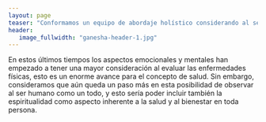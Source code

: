 ```yaml
---
layout: page
teaser: "Conformamos un equipo de abordaje holístico considerando al ser humano a nivel físico, emocional mental y espiritual."
header:
   image_fullwidth: "ganesha-header-1.jpg"
---
```


En estos últimos tiempos los aspectos emocionales y mentales han empezado a tener una mayor consideración al evaluar las enfermedades físicas, esto es un enorme avance para el concepto de salud.
Sin embargo, consideramos que aún queda un paso más en esta posibilidad de observar al ser humano como un todo, y esto sería poder incluir también la espiritualidad como aspecto inherente a la salud y al bienestar en toda persona.
